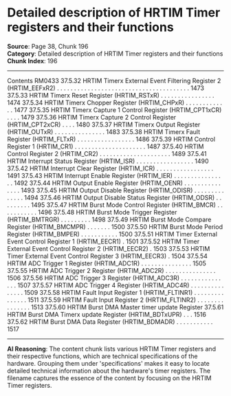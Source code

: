 # Detailed description of HRTIM Timer registers and their functions

**Source**: Page 38, Chunk 196  
**Category**: Detailed description of HRTIM Timer registers and their functions  
**Chunk Index**: 196

---

Contents RM0433
37.5.32 HRTIM Timerx External Event Filtering Register 2
(HRTIM_EEFxR2) . . . . . . . . . . . . . . . . . . . . . . . . . . . . . . . . . . . . . . . 1473
37.5.33 HRTIM Timerx Reset Register (HRTIM_RSTxR) . . . . . . . . . . . . . . . . 1474
37.5.34 HRTIM Timerx Chopper Register (HRTIM_CHPxR) . . . . . . . . . . . . . 1477
37.5.35 HRTIM Timerx Capture 1 Control Register (HRTIM_CPT1xCR) . . . . 1479
37.5.36 HRTIM Timerx Capture 2 Control Register (HRTIM_CPT2xCR) . . . . 1480
37.5.37 HRTIM Timerx Output Register (HRTIM_OUTxR) . . . . . . . . . . . . . . . 1483
37.5.38 HRTIM Timerx Fault Register (HRTIM_FLTxR) . . . . . . . . . . . . . . . . . 1486
37.5.39 HRTIM Control Register 1 (HRTIM_CR1) . . . . . . . . . . . . . . . . . . . . . 1487
37.5.40 HRTIM Control Register 2 (HRTIM_CR2) . . . . . . . . . . . . . . . . . . . . . 1489
37.5.41 HRTIM Interrupt Status Register (HRTIM_ISR) . . . . . . . . . . . . . . . . . 1490
37.5.42 HRTIM Interrupt Clear Register (HRTIM_ICR) . . . . . . . . . . . . . . . . . 1491
37.5.43 HRTIM Interrupt Enable Register (HRTIM_IER) . . . . . . . . . . . . . . . . 1492
37.5.44 HRTIM Output Enable Register (HRTIM_OENR) . . . . . . . . . . . . . . . 1493
37.5.45 HRTIM Output Disable Register (HRTIM_ODISR) . . . . . . . . . . . . . . 1494
37.5.46 HRTIM Output Disable Status Register (HRTIM_ODSR) . . . . . . . . . 1495
37.5.47 HRTIM Burst Mode Control Register (HRTIM_BMCR) . . . . . . . . . . . 1496
37.5.48 HRTIM Burst Mode Trigger Register (HRTIM_BMTRGR) . . . . . . . . . 1498
37.5.49 HRTIM Burst Mode Compare Register (HRTIM_BMCMPR) . . . . . . . 1500
37.5.50 HRTIM Burst Mode Period Register (HRTIM_BMPER) . . . . . . . . . . . 1500
37.5.51 HRTIM Timer External Event Control Register 1 (HRTIM_EECR1) . 1501
37.5.52 HRTIM Timer External Event Control Register 2 (HRTIM_EECR2) . 1503
37.5.53 HRTIM Timer External Event Control Register 3 (HRTIM_EECR3) . 1504
37.5.54 HRTIM ADC Trigger 1 Register (HRTIM_ADC1R) . . . . . . . . . . . . . . . 1505
37.5.55 HRTIM ADC Trigger 2 Register (HRTIM_ADC2R) . . . . . . . . . . . . . . . 1506
37.5.56 HRTIM ADC Trigger 3 Register (HRTIM_ADC3R) . . . . . . . . . . . . . . . 1507
37.5.57 HRTIM ADC Trigger 4 Register (HRTIM_ADC4R) . . . . . . . . . . . . . . . 1509
37.5.58 HRTIM Fault Input Register 1 (HRTIM_FLTINR1) . . . . . . . . . . . . . . . 1511
37.5.59 HRTIM Fault Input Register 2 (HRTIM_FLTINR2) . . . . . . . . . . . . . . . 1513
37.5.60 HRTIM Burst DMA Master timer update Register
37.5.61 HRTIM Burst DMA Timerx update Register (HRTIM_BDTxUPR) . . . 1516
37.5.62 HRTIM Burst DMA Data Register (HRTIM_BDMADR) . . . . . . . . . . . 1517

---

**AI Reasoning**: The content chunk lists various HRTIM Timer registers and their respective functions, which are technical specifications of the hardware. Grouping them under 'specifications' makes it easy to locate detailed technical information about the hardware's timer registers. The filename captures the essence of the content by focusing on the HRTIM Timer registers.
